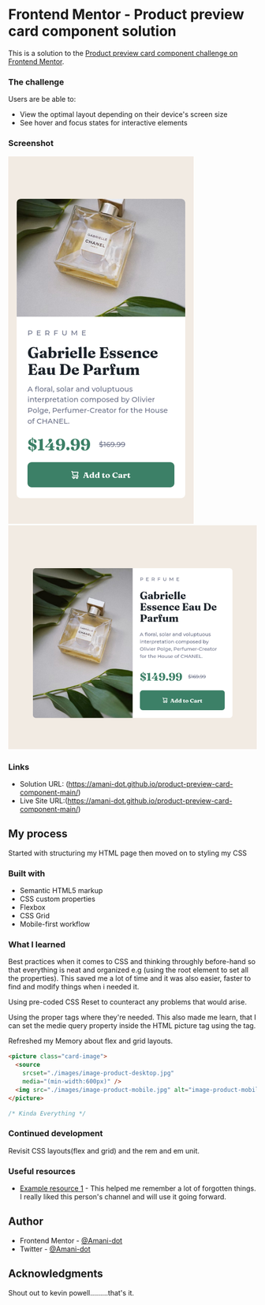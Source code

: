 # Frontend Mentor - Product preview card component solution

This is a solution to the [Product preview card component challenge on Frontend Mentor](https://www.frontendmentor.io/challenges/product-preview-card-component-GO7UmttRfa).

### The challenge

Users are be able to:

- View the optimal layout depending on their device's screen size
- See hover and focus states for interactive elements

### Screenshot

![](./Screenshots/mobile.png)
![](./Screenshots/desktop.png)


### Links

- Solution URL: (https://amani-dot.github.io/product-preview-card-component-main/)
- Live Site URL:(https://amani-dot.github.io/product-preview-card-component-main/)

## My process

Started with structuring my HTML page then moved on to styling my CSS

### Built with

- Semantic HTML5 markup
- CSS custom properties
- Flexbox
- CSS Grid
- Mobile-first workflow

### What I learned

Best practices when it comes to CSS and thinking throughly before-hand so that everything is neat and organized e.g (using the root element to set all the properties). This saved me a lot of time and it was also easier, faster to find and modify things when i needed it.

Using pre-coded CSS Reset to counteract any problems that would arise.

Using the proper tags where they're needed. This also made me learn, that I can set the medie query property inside the HTML picture tag using the <source> tag.

Refreshed my Memory about flex and grid layouts.

```html
<picture class="card-image">
  <source
    srcset="./images/image-product-desktop.jpg"
    media="(min-width:600px)" />
  <img src="./images/image-product-mobile.jpg" alt="image-product-mobile" />
</picture>
```

```css
/* Kinda Everything */
```

### Continued development

Revisit CSS layouts(flex and grid) and the rem and em unit.

### Useful resources

- [Example resource 1](https://www.youtube.com/watch?v=B2WL6KkqhLQ&t=9s) - This helped me remember a lot of forgotten things. I really liked this person's channel and will use it going forward.

## Author

- Frontend Mentor - [@Amani-dot](https://www.frontendmentor.io/profile/Amani-dot)
- Twitter - [@Amani-dot](https://twitter.com/Amani_Off)

## Acknowledgments

Shout out to kevin powell.........that's it.
